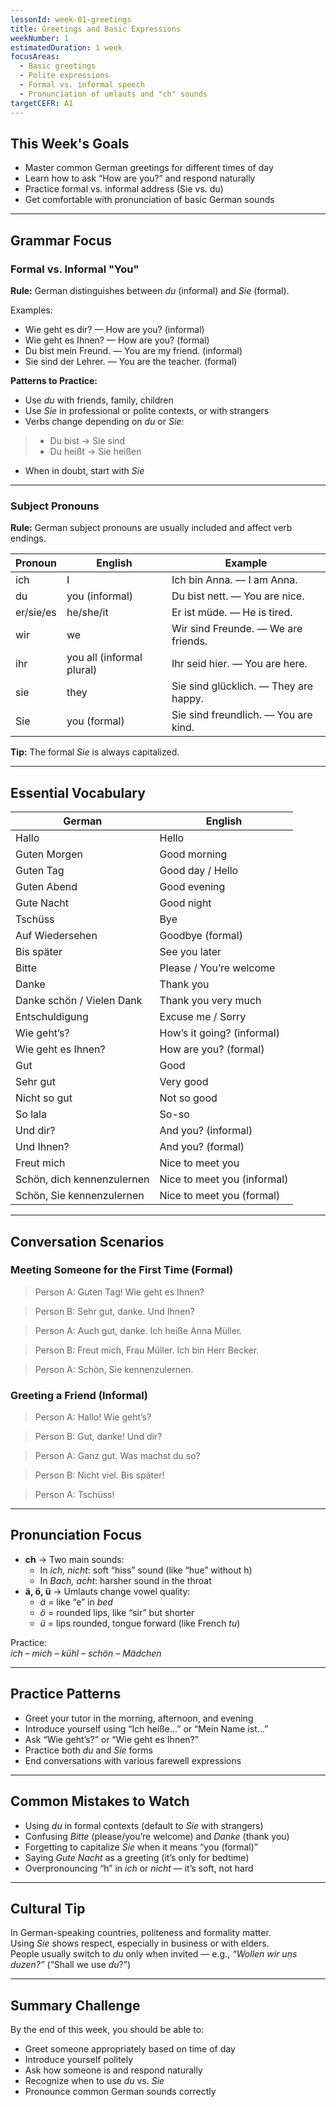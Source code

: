 ```yaml
---
lessonId: week-01-greetings
title: Greetings and Basic Expressions
weekNumber: 1
estimatedDuration: 1 week
focusAreas:
  - Basic greetings
  - Polite expressions
  - Formal vs. informal speech
  - Pronunciation of umlauts and "ch" sounds
targetCEFR: A1
---
```


## This Week's Goals

- Master common German greetings for different times of day
- Learn how to ask “How are you?” and respond naturally
- Practice formal vs. informal address (Sie vs. du)
- Get comfortable with pronunciation of basic German sounds

---

## Grammar Focus

### Formal vs. Informal "You"

**Rule:** German distinguishes between *du* (informal) and *Sie* (formal).

Examples:
- Wie geht es dir? — How are you? (informal)
- Wie geht es Ihnen? — How are you? (formal)
- Du bist mein Freund. — You are my friend. (informal)
- Sie sind der Lehrer. — You are the teacher. (formal)

**Patterns to Practice:**
- Use *du* with friends, family, children
- Use *Sie* in professional or polite contexts, or with strangers
- Verbs change depending on *du* or *Sie*:
> - Du bist → Sie sind
> - Du heißt → Sie heißen
- When in doubt, start with *Sie*

---

### Subject Pronouns

**Rule:** German subject pronouns are usually included and affect verb endings.

| Pronoun | English | Example |
|----------|----------|----------|
| ich | I | Ich bin Anna. — I am Anna. |
| du | you (informal) | Du bist nett. — You are nice. |
| er/sie/es | he/she/it | Er ist müde. — He is tired. |
| wir | we | Wir sind Freunde. — We are friends. |
| ihr | you all (informal plural) | Ihr seid hier. — You are here. |
| sie | they | Sie sind glücklich. — They are happy. |
| Sie | you (formal) | Sie sind freundlich. — You are kind. |

**Tip:** The formal *Sie* is always capitalized.

---

## Essential Vocabulary

| German | English |
|---------|----------|
| Hallo | Hello |
| Guten Morgen | Good morning |
| Guten Tag | Good day / Hello |
| Guten Abend | Good evening |
| Gute Nacht | Good night |
| Tschüss | Bye |
| Auf Wiedersehen | Goodbye (formal) |
| Bis später | See you later |
| Bitte | Please / You’re welcome |
| Danke | Thank you |
| Danke schön / Vielen Dank | Thank you very much |
| Entschuldigung | Excuse me / Sorry |
| Wie geht’s? | How’s it going? (informal) |
| Wie geht es Ihnen? | How are you? (formal) |
| Gut | Good |
| Sehr gut | Very good |
| Nicht so gut | Not so good |
| So lala | So-so |
| Und dir? | And you? (informal) |
| Und Ihnen? | And you? (formal) |
| Freut mich | Nice to meet you |
| Schön, dich kennenzulernen | Nice to meet you (informal) |
| Schön, Sie kennenzulernen | Nice to meet you (formal) |

---

## Conversation Scenarios

### Meeting Someone for the First Time (Formal)

> Person A: Guten Tag! Wie geht es Ihnen?

> Person B: Sehr gut, danke. Und Ihnen?

> Person A: Auch gut, danke. Ich heiße Anna Müller.

> Person B: Freut mich, Frau Müller. Ich bin Herr Becker.

> Person A: Schön, Sie kennenzulernen.

### Greeting a Friend (Informal)

> Person A: Hallo! Wie geht’s?

> Person B: Gut, danke! Und dir?

> Person A: Ganz gut. Was machst du so?

> Person B: Nicht viel. Bis später!

> Person A: Tschüss!

---

## Pronunciation Focus

- **ch** → Two main sounds:
    - In *ich, nicht*: soft “hiss” sound (like “hue” without h)
    -  In *Bach, acht*: harsher sound in the throat
- **ä, ö, ü** → Umlauts change vowel quality:
    - *ä* = like “e” in *bed*
    - *ö* = rounded lips, like “sir” but shorter
    - *ü* = lips rounded, tongue forward (like French *tu*)

Practice:  
*ich – mich – kühl – schön – Mädchen*

---

## Practice Patterns

- Greet your tutor in the morning, afternoon, and evening
- Introduce yourself using “Ich heiße…” or “Mein Name ist…”
- Ask “Wie geht’s?” or “Wie geht es Ihnen?”
- Practice both *du* and *Sie* forms
- End conversations with various farewell expressions

---

## Common Mistakes to Watch

- Using *du* in formal contexts (default to *Sie* with strangers)
- Confusing *Bitte* (please/you’re welcome) and *Danke* (thank you)
- Forgetting to capitalize *Sie* when it means “you (formal)”
- Saying *Gute Nacht* as a greeting (it’s only for bedtime)
- Overpronouncing “h” in *ich* or *nicht* — it’s soft, not hard

---

## Cultural Tip

In German-speaking countries, politeness and formality matter.  
Using *Sie* shows respect, especially in business or with elders.  
People usually switch to *du* only when invited — e.g., *“Wollen wir uns duzen?”* (“Shall we use *du*?”)

---

## Summary Challenge

By the end of this week, you should be able to:
- Greet someone appropriately based on time of day
- Introduce yourself politely
- Ask how someone is and respond naturally
- Recognize when to use *du* vs. *Sie*
- Pronounce common German sounds correctly
